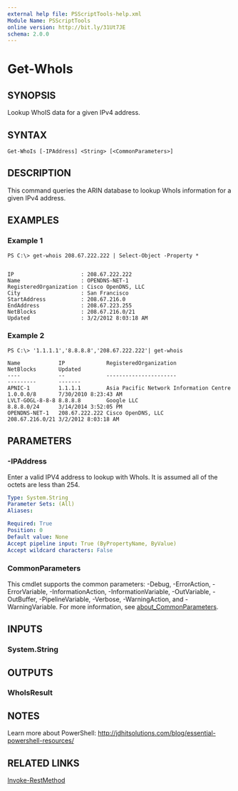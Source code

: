 ```yaml
---
external help file: PSScriptTools-help.xml
Module Name: PSScriptTools
online version: http://bit.ly/31Ut7JE
schema: 2.0.0
---
```


# Get-WhoIs

## SYNOPSIS
Lookup WhoIS data for a given IPv4 address.

## SYNTAX

```
Get-WhoIs [-IPAddress] <String> [<CommonParameters>]
```

## DESCRIPTION
This command queries the ARIN database to lookup WhoIs information for a given IPv4 address.

## EXAMPLES

### Example 1
```
PS C:\> get-whois 208.67.222.222 | Select-Object -Property *


IP                     : 208.67.222.222
Name                   : OPENDNS-NET-1
RegisteredOrganization : Cisco OpenDNS, LLC
City                   : San Francisco
StartAddress           : 208.67.216.0
EndAddress             : 208.67.223.255
NetBlocks              : 208.67.216.0/21
Updated                : 3/2/2012 8:03:18 AM
```

### Example 2
```
PS C:\> '1.1.1.1','8.8.8.8','208.67.222.222'| get-whois

Name            IP             RegisteredOrganization                  NetBlocks       Updated
----            --             ----------------------                  ---------       -------
APNIC-1         1.1.1.1        Asia Pacific Network Information Centre 1.0.0.0/8       7/30/2010 8:23:43 AM
LVLT-GOGL-8-8-8 8.8.8.8        Google LLC                              8.8.8.0/24      3/14/2014 3:52:05 PM
OPENDNS-NET-1   208.67.222.222 Cisco OpenDNS, LLC                      208.67.216.0/21 3/2/2012 8:03:18 AM
```

## PARAMETERS

### -IPAddress
Enter a valid IPV4 address to lookup with WhoIs.
It is assumed all of the octets are less than 254.

```yaml
Type: System.String
Parameter Sets: (All)
Aliases:

Required: True
Position: 0
Default value: None
Accept pipeline input: True (ByPropertyName, ByValue)
Accept wildcard characters: False
```

### CommonParameters
This cmdlet supports the common parameters: -Debug, -ErrorAction, -ErrorVariable, -InformationAction, -InformationVariable, -OutVariable, -OutBuffer, -PipelineVariable, -Verbose, -WarningAction, and -WarningVariable. For more information, see [about_CommonParameters](http://go.microsoft.com/fwlink/?LinkID=113216).

## INPUTS

### System.String
## OUTPUTS

### WhoIsResult
## NOTES
Learn more about PowerShell: http://jdhitsolutions.com/blog/essential-powershell-resources/

## RELATED LINKS

[Invoke-RestMethod]()

